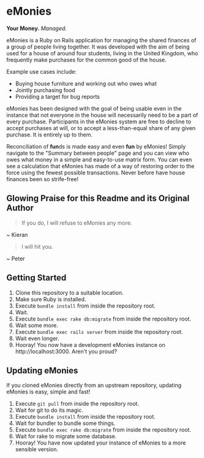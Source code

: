 eMonies
=======

**Your Money.** *Managed.*

eMonies is a Ruby on Rails application for managing the shared finances of a group of people living together.
It was developed with the aim of being used for a house of around four students, living in the United Kingdom,
who frequently make purchases for the common good of the house.

Example use cases include:

* Buying house furniture and working out who owes what
* Jointly purchasing food
* Providing a target for bug reports

eMonies has been designed with the goal of being usable even in the instance that not everyone in the house
will necessarily need to be a part of every purchase. Participants in the eMonies system are free to decline
to accept purchases at will, or to accept a less-than-equal share of any given purchase. It is entirely up
to them.

Reconciliation of <strong>fun</strong>ds is made easy and even **fun** by eMonies! Simply navigate to the
"Summary between people" page and you can view who owes what money in a simple and easy-to-use matrix
form. You can even see a calculation that eMonies has made of a way of restoring order to the force
using the fewest possible transactions. Never before have house finances been so strife-free!

Glowing Praise for this Readme and its Original Author
------------------------------------------------------

> If you do, I will refuse to eMonies any more.

~ Kieran

> I will hit you.

~ Peter

Getting Started
---------------

1. Clone this repository to a suitable location.
2. Make sure Ruby is installed.
3. Execute `bundle install` from inside the repository root.
4. Wait.
5. Execute `bundle exec rake db:migrate` from inside the repository root.
6. Wait some more.
7. Execute `bundle exec rails server` from inside the repository root.
8. Wait even longer.
9. Hooray! You now have a development eMonies instance on http://localhost:3000. Aren't you proud?

Updating eMonies
----------------

If you cloned eMonies directly from an upstream repository, updating eMonies is easy, simple and fast!

1. Execute `git pull` from inside the repository root.
2. Wait for git to do its magic.
3. Execute `bundle install` from inside the repository root.
4. Wait for bundler to bundle some things.
5. Execute `bundle exec rake db:migrate` from inside the repository root.
6. Wait for rake to migrate some database.
7. Hooray! You have now updated your instance of eMonies to a more sensible version.
